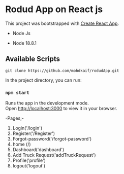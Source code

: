 #  Rodud App on React js

This project was bootstrapped with [Create React App](https://github.com/facebook/create-react-app).
- Node Js

- Node 18.8.1 

## Available Scripts

```
git clone https://github.com/mohdkaif/rodudApp.git
```
In the project directory, you can run:
### `npm start`

Runs the app in the development mode.\
Open [http://localhost:3000](http://localhost:3000) to view it in your browser.

-Pages;-

1. Login('/login')
2. Register('/Register')
3. Forgot-password('/forgot-password')
4. home (/)
5. Dashboard('dashboard')
6. Add Truck Request('addTruckRequest')
7. Profile('profile')
8. logout('logout')



